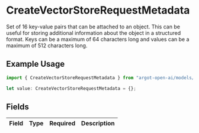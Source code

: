 # CreateVectorStoreRequestMetadata

Set of 16 key-value pairs that can be attached to an object. This can be useful for storing additional information about the object in a structured format. Keys can be a maximum of 64 characters long and values can be a maximum of 512 characters long.


## Example Usage

```typescript
import { CreateVectorStoreRequestMetadata } from "argot-open-ai/models/components";

let value: CreateVectorStoreRequestMetadata = {};
```

## Fields

| Field       | Type        | Required    | Description |
| ----------- | ----------- | ----------- | ----------- |